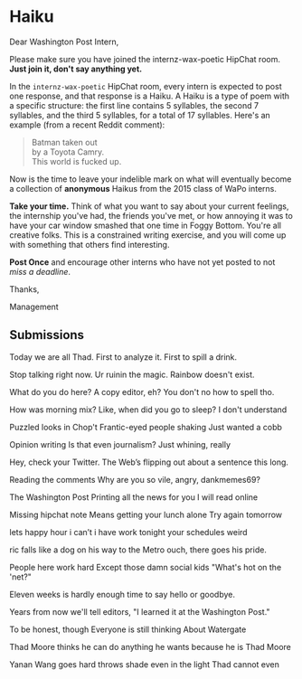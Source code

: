 # Haiku

Dear Washington Post Intern,

Please make sure you have joined the internz-wax-poetic HipChat room. **Just join it, don't say anything yet.**

In the `internz-wax-poetic` HipChat room, every intern is expected to post one response, and that response is a Haiku. A Haiku is a type of poem with a specific structure: the first line contains 5 syllables, the second 7 syllables, and the third 5 syllables, for a total of 17 syllables. Here's an example (from a recent Reddit comment):

> Batman taken out  
by a Toyota Camry.  
This world is fucked up.

Now is the time to leave your indelible mark on what will eventually become a collection of **anonymous** Haikus from the 2015 class of WaPo interns.

**Take your time.** Think of what you want to say about your current feelings, the internship you've had, the friends you've met, or how annoying it was to have your car window smashed that one time in Foggy Bottom. You're all creative folks. This is a constrained writing exercise, and you will come up with something that others find interesting.

**Post Once** and encourage other interns who have not yet posted to not *miss a deadline*.

Thanks,

Management


## Submissions ##

Today we are all
Thad. First to analyze it.
First to spill a drink.

Stop talking right now.
Ur ruinin the magic.
Rainbow doesn't exist.

What do you do here?
A copy editor, eh?
You don't no how to spell tho.

How was morning mix?
Like, when did you go to sleep?
I don't understand

Puzzled looks in Chop't
Frantic-eyed people shaking
Just wanted a cobb

Opinion writing
Is that even journalism?
Just whining, really

Hey, check your Twitter.
The Web’s flipping out about
a sentence this long.

Reading the comments
Why are you so vile, angry,
dankmemes69?

The Washington Post
Printing all the news for you
I will read online

Missing hipchat note
Means getting your lunch alone
Try again tomorrow

lets happy hour
i can’t i have work tonight
your schedules weird

ric falls like a dog
on his way to the Metro
ouch, there goes his pride.

People here work hard
Except those damn social kids
"What's hot on the 'net?"

Eleven weeks is
hardly enough time to say
hello or goodbye.

Years from now we'll tell
editors, "I learned it at
the Washington Post."

To be honest, though
Everyone is still thinking
About Watergate

Thad Moore
thinks he can do anything he wants
because he is Thad Moore

Yanan Wang goes hard
throws shade even in the light
Thad cannot even
